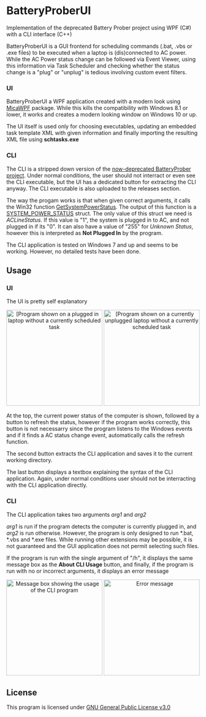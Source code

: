 # BatteryProberUI
Implementation of the deprecated Battery Prober project using WPF (C#) with a CLI interface (C++)

BatteryProberUI is a GUI frontend for scheduling commands (.bat, .vbs or .exe files) to be executed when a laptop is (dis)connected to AC power.
While the AC Power status change can be followed via Event Viewer, using this information via Task Scheduler and checking whether the status change is a "plug" or "unplug" is tedious involving custom event filters.

### UI
BatteryProberUI a WPF application created with a modern look using [MicaWPF](https://github.com/Simnico99/MicaWPF) package.
While this kills the compatibility with Windows 8.1 or lower, it works and creates a modern looking window on Windows 10 or up.

The UI itself is used only for choosing executables, updating an embedded task template XML with given information and finally importing the resulting XML file using **schtasks.exe**

### CLI
The CLI is a stripped down version of the [now-deprecated BatteryProber project](https://github.com/aralozkaya/BatteryProber).
Under normal conditions, the user should not interract or even see the CLI executable, but the UI has a dedicated button for extracting the CLI anyway. The CLI executable is also uploaded to the releases section.

The way the progam works is that when given correct arguments, it calls the Win32 function [GetSystemPowerStatus](https://docs.microsoft.com/en-us/windows/win32/api/winbase/nf-winbase-getsystempowerstatus).
The output of this function is a [SYSTEM_POWER_STATUS](https://docs.microsoft.com/en-us/windows/win32/api/winbase/ns-winbase-system_power_status) struct. 
The only value of this struct we need is *ACLineStatus*. If this value is "1", the system is plugged in to AC, and not plugged in if its "0". It can also have a value of "255" for *Unknown Status*, however this is interpreted as **Not Plugged In** by the program.

The CLI application is tested on Windows 7 and up and seems to be working. However, no detailed tests have been done.

## Usage
### UI
The UI is pretty self explanatory
<div align="center">
  <picture>
    <source media="(prefers-color-scheme: dark)and(height: 250)" srcset="https://user-images.githubusercontent.com/41003972/184226545-526d60b5-58b3-483a-95c4-dae944455db4.png"</source>
    <source media="(prefers-color-scheme: light)and(height: 250)" srcset="https://user-images.githubusercontent.com/41003972/184227709-dc4ef650-a8c8-4a5e-9cb8-40b45f848a99.png"</source>
    <img alt="[Program shown on a plugged in laptop without a currently scheduled task" src="https://user-images.githubusercontent.com/41003972/184227709-dc4ef650-a8c8-4a5e-9cb8-40b45f848a99.png" style="height: 250"/>
  </picture>

  <picture>
    <source media="(prefers-color-scheme: dark)and(height: 250)" srcset="https://user-images.githubusercontent.com/41003972/184227437-483a6be5-094b-4206-af18-1a15549b42fa.png"</source>
    <source media="(prefers-color-scheme: light)and(height: 250)" srcset="https://user-images.githubusercontent.com/41003972/184229552-b4434d6a-e30d-45aa-9d15-b3522f7fe1a4.png"</source>
    <img alt="[Program shown on a currently unplugged laptop without a currently scheduled task" src="https://user-images.githubusercontent.com/41003972/184229552-b4434d6a-e30d-45aa-9d15-b3522f7fe1a4.png" style="height: 250"/>
  </picture>
</div>

At the top, the current power status of the computer is shown, followed by a button to refresh the status, however if the program works correctly, this button is not necessarry since the program listens to the Windows events and if it finds a AC status change event, automatically calls the refresh function.

The second button extracts the CLI application and saves it to the current working directory.

The last button displays a textbox explaining the syntax of the CLI application. Again, under normal conditions user should not be interracting with the CLI application directly.

### CLI
The CLI application takes two arguments *arg1* and *arg2*  

*arg1* is run if the program detects the computer is currently plugged in, and *arg2* is run otherwise.
However, the program is only designed to run *.bat, *.vbs and *.exe files. While running other extensions may be possible, it is not guaranteed and the GUI application does not permit selecting such files.

If the program is run with the single argument of "/h", it displays the same message box as the **About CLI Usage** button, and finally, if the program is run with no or incorrect arguments, it displays an error message

<div align="center">
  <img width="auto" height="250" src="https://user-images.githubusercontent.com/41003972/184234452-4a88a704-1a54-4f92-a21f-fd5d40610921.png" alt="Message box showing the usage of the CLI program">
  <img width="auto" height="250" src="https://user-images.githubusercontent.com/41003972/184235013-e4cf7468-dcf1-4664-a619-1ddf58cba8ee.png" alt="Error message">
</div>

## License
This program is licensed under [GNU General Public License v3.0](https://raw.githubusercontent.com/aralozkaya/BatteryProberUI/main/LICENSE)
